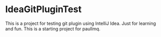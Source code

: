# IdeaGitPluginTest
This is a project for testing git plugin using IntelliJ Idea. Just for learning and fun.
This is a starting project for paullmq. 
